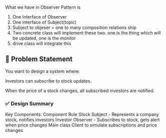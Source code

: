 
What we have in Observer Pattern is
1. One Interface of Observer
2. One interface of Subject(topic)
3. Subject to objeser = one to many composition relations ship
4. Two concrete class will implement these two. one is the thing which will be updated, one is the monitor
5. drive class will integrate this



## 🧠 Problem Statement
You want to design a system where:

Investors can subscribe to stock updates.

When the price of a stock changes, all subscribed investors are notified.

### ✅ Design Summary
Key Components:
Component	Role
Stock	Subject - Represents a company stock, notifies investors
Investor	Observer - Subscribes to stock, gets alert when price changes
Main class	Client to simulate subscriptions and price changes